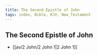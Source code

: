 ```yaml
---
title: The Second Epistle of John
tags: index, Bible, KJV, New_Testament
---
```


## The Second Epistle of John

- [[av/2 John/2 John 1|2 John 1]]
